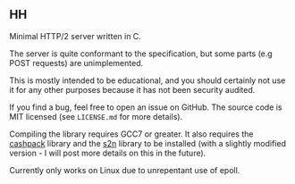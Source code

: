 ## HH

Minimal HTTP/2 server written in C.

The server is quite conformant to the specification, but some parts (e.g POST requests) are unimplemented.

This is mostly intended to be educational, and you should certainly not use it for any other purposes because it has not been security audited.

If you find a bug, feel free to open an issue on GitHub. The source code is MIT licensed (see `LICENSE.md` for more details).

Compiling the library requires GCC7 or greater. It also requires the [cashpack](https://github.com/Dridi/cashpack/) library and the [s2n](https://github.com/awslabs/s2n/) 
library to be installed (with a slightly modified version - I will post more details on this in the future).

Currently only works on Linux due to unrepentant use of epoll.
